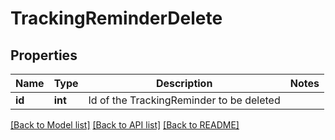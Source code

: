 # TrackingReminderDelete

## Properties
Name | Type | Description | Notes
------------ | ------------- | ------------- | -------------
**id** | **int** | Id of the TrackingReminder to be deleted | 

[[Back to Model list]](../../README.md#documentation-for-models) [[Back to API list]](../../README.md#documentation-for-api-endpoints) [[Back to README]](../../README.md)
